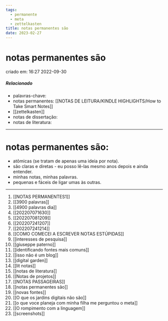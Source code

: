 ```yaml
---
tags:
  - permanente
  - meta
  - zettelkasten
title: notas permanentes são
date: 2023-02-27
---
```


# notas permanentes são

criado em: 16:27 2022-09-30

##### Relacionado

- palavras-chave:  
- notas permanentes: [[NOTAS DE LEITURA/KINDLE HIGHLIGHTS/How to Take Smart Notes]]
- [[zettelkasten]]
- notas de dissertação:
- notas de literatura: 

---

# notas permanentes são:

- atômicas (se tratam de apenas uma ideia por nota).
- são claras e diretas - eu posso lê-las mesmo anos depois e ainda entender.
- minhas notas, minhas palavras.
- pequenas e fáceis de ligar umas às outras.
---
1. [[NOTAS PERMANENTES1]]
2. [[3900 palavras]]
3. [[4900 palavras dia]]
4. [[202207071630]]
5. [[202207081209]]
6. [[202207241207]]
7. [[202207241214]]
8. [[COMO COMECEI A ESCREVER NOTAS ESTÚPIDAS]]
9. [[interesses de pesquisa]]
10. [[giuseppe paterno]]
11. [[identificando fontes mais comuns]]
12. [[isso não é um blog]]
13. [[digital garden]]
14. [[lit notas]]
15. [[notas de literatura]]
16. [[Notas de projetos]]
17. [[NOTAS PASSAGEIRAS]]
18. [[notas permanentes são]]
19. [[novas fontes]]
20. [[O que os jardins digitais não são]]
21. [[o que voce planeja com minha filha me perguntou o meta]]
22. [[O rompimento com a linguagem]]
23. [[screenshots]]
